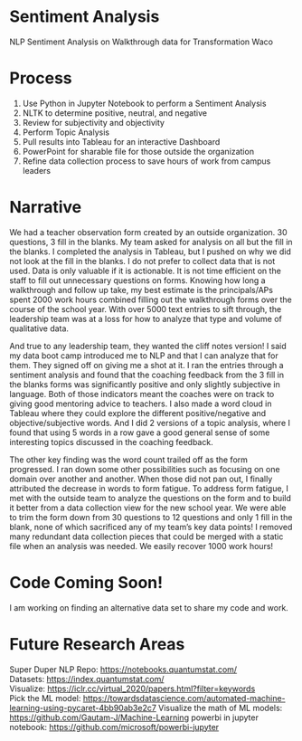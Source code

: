 # Sentiment Analysis 
NLP Sentiment Analysis on Walkthrough data for Transformation Waco

# Process
1. Use Python in Jupyter Notebook to perform a Sentiment Analysis   
2. NLTK to determine positive, neutral, and negative    
3. Review for subjectivity and objectivity  
4. Perform Topic Analysis   
5. Pull results into Tableau for an interactive Dashboard    
6. PowerPoint for sharable file for those outside the organization     
7. Refine data collection process to save hours of work from campus leaders   

# Narrative
We had a teacher observation form created by an outside organization.  30 questions, 3 fill in the blanks.  My team asked for analysis on all but the fill in the blanks.  I completed the analysis in Tableau, but I pushed on why we did not look at the fill in the blanks.  I do not prefer to collect data that is not used.  Data is only valuable if it is actionable.  It is not time efficient on the staff to fill out unnecessary questions on forms.  Knowing how long a walkthrough and follow up take, my best estimate is the principals/APs spent 2000 work hours combined filling out the walkthrough forms over the course of the school year.  With over 5000 text entries to sift through, the leadership team was at a loss for how to analyze that type and volume of qualitative data.       

And true to any leadership team, they wanted the cliff notes version!  I said my data boot camp introduced me to NLP and that I can analyze that for them.  They signed off on giving me a shot at it.  I ran the entries through a sentiment analysis and found that the coaching feedback from the 3 fill in the blanks forms was significantly positive and only slightly subjective in language.  Both of those indicators meant the coaches were on track to giving good mentoring advice to teachers.  I also made a word cloud in Tableau where they could explore the different positive/negative and objective/subjective words.  And I did 2 versions of a topic analysis, where I found that using 5 words in a row gave a good general sense of some interesting topics discussed in the coaching feedback.      

The other key finding was the word count trailed off as the form progressed.  I ran down some other possibilities such as focusing on one domain over another and another.  When those did not pan out, I finally attributed the decrease in words to form fatigue.  To address form fatigue, I met with the outside team to analyze the questions on the form and to build it better from a data collection view for the new school year.  We were able to trim the form down from 30 questions to 12 questions and only 1 fill in the blank, none of which sacrificed any of my team’s key data points!  I removed many redundant data collection pieces that could be merged with a static file when an analysis was needed.  We easily recover 1000 work hours!  

# Code Coming Soon! 
I am working on finding an alternative data set to share my code and work. 

# Future Research Areas 
Super Duper NLP Repo: https://notebooks.quantumstat.com/             
Datasets: https://index.quantumstat.com/         
Visualize: https://iclr.cc/virtual_2020/papers.html?filter=keywords         
Pick the ML model: https://towardsdatascience.com/automated-machine-learning-using-pycaret-4bb90ab3e2c7 
Visualize the math of ML models: https://github.com/Gautam-J/Machine-Learning
powerbi in jupyter notebook: https://github.com/microsoft/powerbi-jupyter
